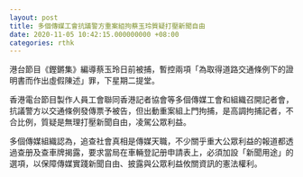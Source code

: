 ```yaml
---
layout: post
title: 多個傳媒工會抗議警方重案組拘蔡玉玲質疑打壓新聞自由
date: 2020-11-05 10:42:15.000000000 +08:00
categories: rthk
---
```


港台節目《鏗鏘集》編導蔡玉玲日前被捕，暫控兩項「為取得道路交通條例下的證明書而作出虛假陳述」罪，下星期二提堂。

香港電台節目製作人員工會聯同香港記者協會等多個傳媒工會和組織召開記者會，抗議警方以交通條例發傳票予被告，但出動重案組上門拘捕，是高調拘捕記者，不合比例，質疑是無理打壓新聞自由，凌駕公眾利益。

多個傳媒組織認為，追查社會真相是傳媒天職，不少關乎重大公眾利益的報道都透過查册及查車牌揭露，要求當局在車輛登記册申請表上，必須加設「新聞用途」的選項，以保障傳媒實踐新聞自由、披露與公眾利益攸關資訊的憲法權利。
